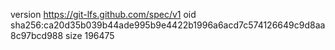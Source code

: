 version https://git-lfs.github.com/spec/v1
oid sha256:ca20d35b039b44ade995b9e4422b1996a6acd7c574126649c9d8aa8c97bcd988
size 196475
